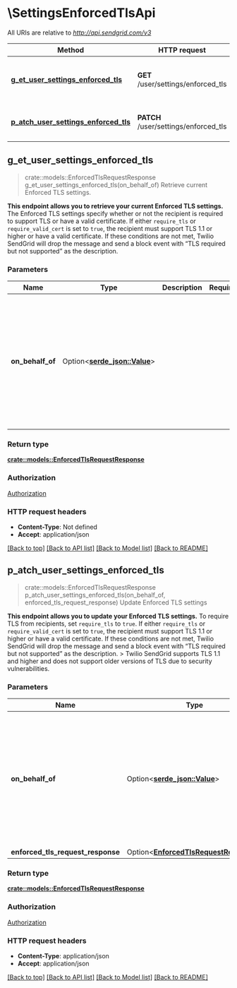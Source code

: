 # \SettingsEnforcedTlsApi

All URIs are relative to *http://api.sendgrid.com/v3*

Method | HTTP request | Description
------------- | ------------- | -------------
[**g_et_user_settings_enforced_tls**](SettingsEnforcedTlsApi.md#g_et_user_settings_enforced_tls) | **GET** /user/settings/enforced_tls | Retrieve current Enforced TLS settings.
[**p_atch_user_settings_enforced_tls**](SettingsEnforcedTlsApi.md#p_atch_user_settings_enforced_tls) | **PATCH** /user/settings/enforced_tls | Update Enforced TLS settings



## g_et_user_settings_enforced_tls

> crate::models::EnforcedTlsRequestResponse g_et_user_settings_enforced_tls(on_behalf_of)
Retrieve current Enforced TLS settings.

**This endpoint allows you to retrieve your current Enforced TLS settings.**  The Enforced TLS settings specify whether or not the recipient is required to support TLS or have a valid certificate.  If either `require_tls` or `require_valid_cert` is set to `true`, the recipient must support TLS 1.1 or higher or have a valid certificate. If these conditions are not met, Twilio SendGrid will drop the message and send a block event with “TLS required but not supported” as the description.

### Parameters


Name | Type | Description  | Required | Notes
------------- | ------------- | ------------- | ------------- | -------------
**on_behalf_of** | Option<[**serde_json::Value**](.md)> |  |  |[default to The subuser's username. This header generates the API call as if the subuser account was making the call.]

### Return type

[**crate::models::EnforcedTlsRequestResponse**](enforced-tls-request-response.md)

### Authorization

[Authorization](../README.md#Authorization)

### HTTP request headers

- **Content-Type**: Not defined
- **Accept**: application/json

[[Back to top]](#) [[Back to API list]](../README.md#documentation-for-api-endpoints) [[Back to Model list]](../README.md#documentation-for-models) [[Back to README]](../README.md)


## p_atch_user_settings_enforced_tls

> crate::models::EnforcedTlsRequestResponse p_atch_user_settings_enforced_tls(on_behalf_of, enforced_tls_request_response)
Update Enforced TLS settings

**This endpoint allows you to update your Enforced TLS settings.**  To require TLS from recipients, set `require_tls` to `true`. If either `require_tls` or `require_valid_cert` is set to `true`, the recipient must support TLS 1.1 or higher or have a valid certificate. If these conditions are not met, Twilio SendGrid will drop the message and send a block event with “TLS required but not supported” as the description.  > Twilio SendGrid supports TLS 1.1 and higher and does not support older versions of TLS due to security vulnerabilities.

### Parameters


Name | Type | Description  | Required | Notes
------------- | ------------- | ------------- | ------------- | -------------
**on_behalf_of** | Option<[**serde_json::Value**](.md)> |  |  |[default to The subuser's username. This header generates the API call as if the subuser account was making the call.]
**enforced_tls_request_response** | Option<[**EnforcedTlsRequestResponse**](EnforcedTlsRequestResponse.md)> |  |  |

### Return type

[**crate::models::EnforcedTlsRequestResponse**](enforced-tls-request-response.md)

### Authorization

[Authorization](../README.md#Authorization)

### HTTP request headers

- **Content-Type**: application/json
- **Accept**: application/json

[[Back to top]](#) [[Back to API list]](../README.md#documentation-for-api-endpoints) [[Back to Model list]](../README.md#documentation-for-models) [[Back to README]](../README.md)

